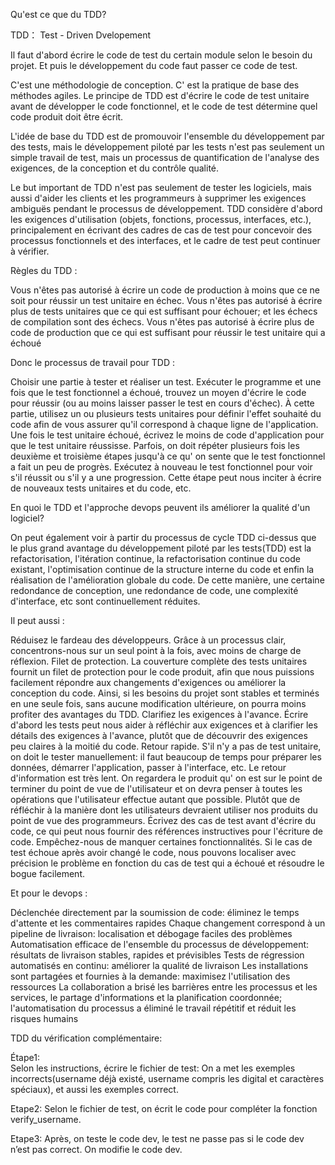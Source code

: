Qu'est ce que du TDD? 

TDD： Test - Driven Dvelopement

Il faut d'abord écrire le code de test du certain module selon le besoin du projet. Et puis le développement du code faut passer ce code de test.

C'est une méthodologie de conception. C' est la pratique de base des méthodes agiles. Le principe de TDD est d'écrire le code de test unitaire avant de développer le code fonctionnel, et le code de test détermine quel code produit doit être écrit. 

L'idée de base du TDD est de promouvoir l'ensemble du développement par des tests, mais le développement piloté par les tests n'est pas seulement un simple travail de test, mais un processus de quantification de l'analyse des exigences, de la conception et du contrôle qualité.

Le but important de TDD n'est pas seulement de tester les logiciels, mais aussi d'aider les clients et les programmeurs à supprimer les exigences ambiguës pendant le processus de développement. TDD considère d'abord les exigences d'utilisation (objets, fonctions, processus, interfaces, etc.), principalement en écrivant des cadres de cas de test pour concevoir des processus fonctionnels et des interfaces, et le cadre de test peut continuer à vérifier.

Règles du TDD : 

Vous n'êtes pas autorisé à écrire un code de production à moins que ce ne soit pour réussir un test unitaire en échec.
Vous n'êtes pas autorisé à écrire plus de tests unitaires que ce qui est suffisant pour échouer; et les échecs de compilation sont des échecs.
Vous n'êtes pas autorisé à écrire plus de code de production que ce qui est suffisant pour réussir le test unitaire qui a échoué

Donc le processus de travail pour TDD : 

 Choisir une partie à tester et réaliser un test.
 Exécuter le programme et une fois que le test fonctionnel a échoué, trouvez un moyen d'écrire le code pour réussir (ou au moins laisser passer le test en cours d'échec). À cette partie, utilisez un ou plusieurs tests unitaires pour définir l'effet souhaité du code afin de vous assurer qu'il correspond à chaque ligne de l'application. 
 Une fois le test unitaire échoué, écrivez le moins de code d'application pour que le test unitaire réussisse. Parfois, on doit répéter plusieurs fois les deuxième et troisième étapes jusqu'à ce qu' on sente que le test fonctionnel a fait un peu de progrès.
Exécutez à nouveau le test fonctionnel pour voir s'il réussit ou s'il y a une progression. Cette étape peut nous inciter à écrire de nouveaux tests unitaires et du code, etc.


En quoi le TDD et l'approche devops peuvent ils améliorer la qualité d'un logiciel?

On peut également voir à partir du processus de cycle TDD ci-dessus que le plus grand avantage du développement piloté par les tests(TDD) est la refactorisation, l'itération continue, la refactorisation continue du code existant, l'optimisation continue de la structure interne du code et enfin la réalisation de l'amélioration globale du code.  De cette manière, une certaine redondance de conception, une redondance de code, une complexité d'interface, etc sont continuellement réduites.

Il peut aussi :

Réduisez le fardeau des développeurs. Grâce à un processus clair, concentrons-nous sur un seul point à la fois, avec moins de charge de réflexion.
Filet de protection. La couverture complète des tests unitaires fournit un filet de protection pour le code produit, afin que nous puissions facilement répondre aux changements d'exigences ou améliorer la conception du code. Ainsi, si les besoins du projet sont stables et terminés en une seule fois, sans aucune modification ultérieure, on pourra moins profiter des avantages du TDD.
Clarifiez les exigences à l'avance. Écrire d'abord les tests peut nous aider à réfléchir aux exigences et à clarifier les détails des exigences à l'avance, plutôt que de découvrir des exigences peu claires à la moitié du code.
Retour rapide. S'il n'y a pas de test unitaire, on doit le tester manuellement: il faut beaucoup de temps pour préparer les données, démarrer l'application, passer à l'interface, etc. Le retour d'information est très lent.
On regardera le produit qu' on est sur le point de terminer du point de vue de l'utilisateur et on devra penser à toutes les opérations que l'utilisateur effectue autant que possible. Plutôt que de réfléchir à la manière dont les utilisateurs devraient utiliser nos produits du point de vue des programmeurs.
Écrivez des cas de test avant d'écrire du code, ce qui peut nous fournir des références instructives pour l'écriture de code. Empêchez-nous de manquer certaines fonctionnalités.
Si le cas de test échoue après avoir changé le code, nous pouvons localiser avec précision le problème en fonction du cas de test qui a échoué et résoudre le bogue facilement.

Et pour le devops :

Déclenchée directement par la soumission de code: éliminez le temps d'attente et les commentaires rapides
Chaque changement correspond à un pipeline de livraison: localisation et débogage faciles des problèmes
Automatisation efficace de l'ensemble du processus de développement: résultats de livraison stables, rapides et prévisibles
Tests de régression automatisés en continu: améliorer la qualité de livraison
Les installations sont partagées et fournies à la demande: maximisez l'utilisation des ressources
La collaboration a brisé les barrières entre les processus et les services, le partage d'informations et la planification coordonnée; l'automatisation du processus a éliminé le travail répétitif et réduit les risques humains



TDD du vérification complémentaire:

Étape1:  
Selon les instructions, écrire le fichier de test: On a met les exemples incorrects(username déjà existé, username compris les digital et caractères spéciaux), et aussi les exemples correct.

Etape2: 
Selon le fichier de test, on écrit le code pour compléter la fonction verify_username.

Etape3: 
Après, on teste le code dev, le test ne passe pas si le code dev n’est pas correct. On modifie le code dev.

 

